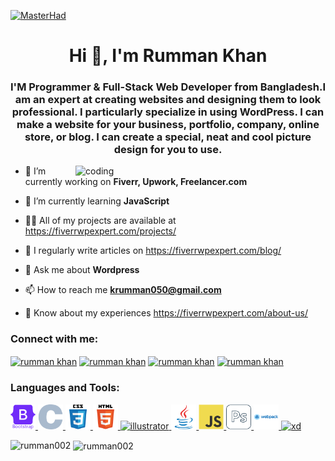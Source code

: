 [![MasterHad](https://media.licdn.com/dms/image/v2/D5616AQHi6ok-BfDrOg/profile-displaybackgroundimage-shrink_350_1400/B56ZjBQk_sHcAo-/0/1755589006145?e=1758758400&v=beta&t=b2T6USG_nhP2pXydqtIExV2JWUYGd2HnktIkQnobq_k)](https://codersrumman.me/)
<h1 align="center">Hi 👋, I'm Rumman Khan</h1>
<h3 align="center">I'M Programmer & Full-Stack Web Developer from Bangladesh.I am an expert at creating websites and designing them to look professional. I particularly specialize in using WordPress. I can make a website for your business, portfolio, company, online store, or blog. I can create a special, neat and cool picture design for you to use.</h3>
<img align="right" alt="coding" width="400" src="https://cdn.dribbble.com/users/1162077/screenshots/3848914/programmer.gif">

- 🔭 I’m currently working on **Fiverr, Upwork, Freelancer.com**

- 🌱 I’m currently learning **JavaScript**

- 👨‍💻 All of my projects are available at https://fiverrwpexpert.com/projects/

- 📝 I regularly write articles on https://fiverrwpexpert.com/blog/

- 💬 Ask me about **Wordpress**

- 📫 How to reach me **krumman050@gmail.com**

- 📄 Know about my experiences https://fiverrwpexpert.com/about-us/

<h3 align="left">Connect with me:</h3>
<p align="left">
<a href="https://linkedin.com/in/rumman khan" target="blank"><img align="center" src="https://raw.githubusercontent.com/rahuldkjain/github-profile-readme-generator/master/src/images/icons/Social/linked-in-alt.svg" alt="rumman khan" height="30" width="40" /></a>
<a href="https://fb.com/rumman khan" target="blank"><img align="center" src="https://raw.githubusercontent.com/rahuldkjain/github-profile-readme-generator/master/src/images/icons/Social/facebook.svg" alt="rumman khan" height="30" width="40" /></a>
<a href="https://instagram.com/rumman khan" target="blank"><img align="center" src="https://raw.githubusercontent.com/rahuldkjain/github-profile-readme-generator/master/src/images/icons/Social/instagram.svg" alt="rumman khan" height="30" width="40" /></a>
<a href="https://www.youtube.com/c/rumman khan" target="blank"><img align="center" src="https://raw.githubusercontent.com/rahuldkjain/github-profile-readme-generator/master/src/images/icons/Social/youtube.svg" alt="rumman khan" height="30" width="40" /></a>
</p>

<h3 align="left">Languages and Tools:</h3>
<p align="left"> <a href="https://getbootstrap.com" target="_blank" rel="noreferrer"> <img src="https://raw.githubusercontent.com/devicons/devicon/master/icons/bootstrap/bootstrap-plain-wordmark.svg" alt="bootstrap" width="40" height="40"/> </a> <a href="https://www.cprogramming.com/" target="_blank" rel="noreferrer"> <img src="https://raw.githubusercontent.com/devicons/devicon/master/icons/c/c-original.svg" alt="c" width="40" height="40"/> </a> <a href="https://www.w3schools.com/css/" target="_blank" rel="noreferrer"> <img src="https://raw.githubusercontent.com/devicons/devicon/master/icons/css3/css3-original-wordmark.svg" alt="css3" width="40" height="40"/> </a> <a href="https://www.w3.org/html/" target="_blank" rel="noreferrer"> <img src="https://raw.githubusercontent.com/devicons/devicon/master/icons/html5/html5-original-wordmark.svg" alt="html5" width="40" height="40"/> </a> <a href="https://www.adobe.com/in/products/illustrator.html" target="_blank" rel="noreferrer"> <img src="https://www.vectorlogo.zone/logos/adobe_illustrator/adobe_illustrator-icon.svg" alt="illustrator" width="40" height="40"/> </a> <a href="https://www.java.com" target="_blank" rel="noreferrer"> <img src="https://raw.githubusercontent.com/devicons/devicon/master/icons/java/java-original.svg" alt="java" width="40" height="40"/> </a> <a href="https://developer.mozilla.org/en-US/docs/Web/JavaScript" target="_blank" rel="noreferrer"> <img src="https://raw.githubusercontent.com/devicons/devicon/master/icons/javascript/javascript-original.svg" alt="javascript" width="40" height="40"/> </a> <a href="https://www.photoshop.com/en" target="_blank" rel="noreferrer"> <img src="https://raw.githubusercontent.com/devicons/devicon/master/icons/photoshop/photoshop-line.svg" alt="photoshop" width="40" height="40"/> </a> <a href="https://webpack.js.org" target="_blank" rel="noreferrer"> <img src="https://raw.githubusercontent.com/devicons/devicon/d00d0969292a6569d45b06d3f350f463a0107b0d/icons/webpack/webpack-original-wordmark.svg" alt="webpack" width="40" height="40"/> </a> <a href="https://www.adobe.com/products/xd.html" target="_blank" rel="noreferrer"> <img src="https://cdn.worldvectorlogo.com/logos/adobe-xd.svg" alt="xd" width="40" height="40"/> </a> </p>

<p><img align="left" src="https://github-readme-stats.vercel.app/api/top-langs?username=rumman002&show_icons=true&locale=en&layout=compact" alt="rumman002" /></p>

<p>&nbsp;<img align="center" src="https://github-readme-stats.vercel.app/api?username=rumman002&show_icons=true&locale=en" alt="rumman002" /></p>
